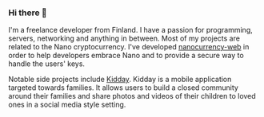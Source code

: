 ### Hi there 👋

I'm a freelance developer from Finland. I have a passion for programming, servers, networking and anything in between. Most of my projects are related to the Nano cryptocurrency. I've developed [nanocurrency-web](https://github.com/numsu/nanocurrency-web-js) in order to help developers embrace Nano and to provide a secure way to handle the users' keys.

Notable side projects include [Kidday](https://kidday.com). Kidday is a mobile application targeted towards families. It allows users to build a closed community around their families and share photos and videos of their children to loved ones in a social media style setting.
